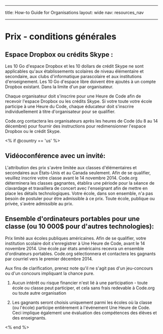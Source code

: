 * * *

title: How-to Guide for Organisations layout: wide nav: resources_nav

* * *

# Prix - conditions générales

## Espace Dropbox ou crédits Skype :

Les 10 Go d'espace Dropbox et les 10 dollars de crédit Skype ne sont applicables qu'aux établissements scolaires de niveau élémentaire et secondaire, aux clubs d'informatique parascolaire et aux institutions d'enseignement. Les 10 Go d'espace libre doivent être ajoutés à un compte Dropbox existant. Dans la limite d'un par organisateur.

Chaque organisateur doit s'inscrire pour une Heure de Code afin de recevoir l'espace Dropbox ou les crédits Skype. Si votre toute votre école participe à une Heure du Code, chaque éducateur doit s'inscrire individuellement à titre d'organisateur pour se qualifier.

Code.org contactera les organisateurs après les heures de Code (du 8 au 14 décembre) pour fournir des instructions pour redimensionner l'espace Dropbox ou le crédit Skype.

<% if @country == 'us' %>

## Vidéoconférence avec un invité:

L'attribution des prix s'avère limitée aux classes d'élémentaires et secondaires aux États-Unis et au Canada seulement. Afin de se qualifier, veuillez inscrire votre classe avant le 14 novembre 2014. Code.org déterminera les classes gagnantes, établira une période pour la séance de clavardage et travaillera de concert avec l'enseignant afin de mettre en place les détails technologiques. Votre école, dans son ensemble, n'a pas besoin de postuler pour être admissible à ce prix. Toute école, publique ou privée, s'avère admissible au prix.

## Ensemble d'ordinateurs portables pour une classe (ou 10 000$ pour d'autres technologies):

Prix limité aux écoles publiques américaines. Afin de se qualifier, votre institution scolaire doit s'enregistrer à Une Heure de Code, avant le 14 novembre 2014. Une école par états américains recevra un ensemble d'ordinateurs portables. Code.org sélectionnera et contactera les gagnants par courriel vers le premier décembre 2014.

Aux fins de clarification, prenez note qu'il ne s'agit pas d'un jeu-concours ou d'un concours impliquant la chance pure.

1) Aucun intérêt ou risque financier n'est lié à une participation - toute école ou classe peut participer, et cela sans frais redevable à Code.org ou toute autre organisation

2) Les gagnants seront choisis uniquement parmi les écoles où la classe (ou l'école) participe entièrement à l'événement Une Heure de Code. Ceci implique également une évaluation des compétences des élèves et des enseignants.

<% end %>